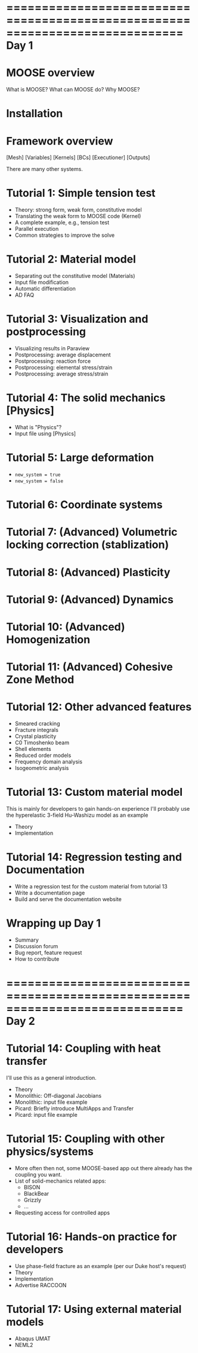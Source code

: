 =============================================================================
Day 1
=============================================================================

# MOOSE overview

What is MOOSE?
What can MOOSE do?
Why MOOSE?

# Installation

# Framework overview

[Mesh]
[Variables]
[Kernels]
[BCs]
[Executioner]
[Outputs]

There are many other systems.

# Tutorial 1: Simple tension test

- Theory: strong form, weak form, constitutive model
- Translating the weak form to MOOSE code (Kernel)
- A complete example, e.g., tension test
- Parallel execution
- Common strategies to improve the solve

# Tutorial 2: Material model

- Separating out the constitutive model (Materials)
- Input file modification
- Automatic differentiation
- AD FAQ

# Tutorial 3: Visualization and postprocessing

- Visualizing results in Paraview
- Postprocessing: average displacement
- Postprocessing: reaction force
- Postprocessing: elemental stress/strain
- Postprocessing: average stress/strain

# Tutorial 4: The solid mechanics [Physics]

- What is "Physics"?
- Input file using [Physics]

# Tutorial 5: Large deformation

- `new_system = true`
- `new_system = false`

# Tutorial 6: Coordinate systems

# Tutorial 7: (Advanced) Volumetric locking correction (stablization)

# Tutorial 8: (Advanced) Plasticity

# Tutorial 9: (Advanced) Dynamics

# Tutorial 10: (Advanced) Homogenization

# Tutorial 11: (Advanced) Cohesive Zone Method

# Tutorial 12: Other advanced features

- Smeared cracking
- Fracture integrals
- Crystal plasticity
- C0 Timoshenko beam
- Shell elements
- Reduced order models
- Frequency domain analysis
- Isogeometric analysis

# Tutorial 13: Custom material model

This is mainly for developers to gain hands-on experience
I'll probably use the hyperelastic 3-field Hu-Washizu model as an example

- Theory
- Implementation

# Tutorial 14: Regression testing and Documentation

- Write a regression test for the custom material from tutorial 13
- Write a documentation page
- Build and serve the documentation website

# Wrapping up Day 1

- Summary
- Discussion forum
- Bug report, feature request
- How to contribute

=============================================================================
Day 2
=============================================================================

# Tutorial 14: Coupling with heat transfer

I'll use this as a general introduction.

- Theory
- Monolithic: Off-diagonal Jacobians
- Monolithic: input file example
- Picard: Briefly introduce MultiApps and Transfer
- Picard: input file example

# Tutorial 15: Coupling with other physics/systems

- More often then not, some MOOSE-based app out there already has the coupling you want.
- List of solid-mechanics related apps:
  - BISON
  - BlackBear
  - Grizzly
  - ...
- Requesting access for controlled apps

# Tutorial 16: Hands-on practice for developers

- Use phase-field fracture as an example (per our Duke host's request)
- Theory
- Implementation
- Advertise RACCOON

# Tutorial 17: Using external material models

- Abaqus UMAT
- NEML2
